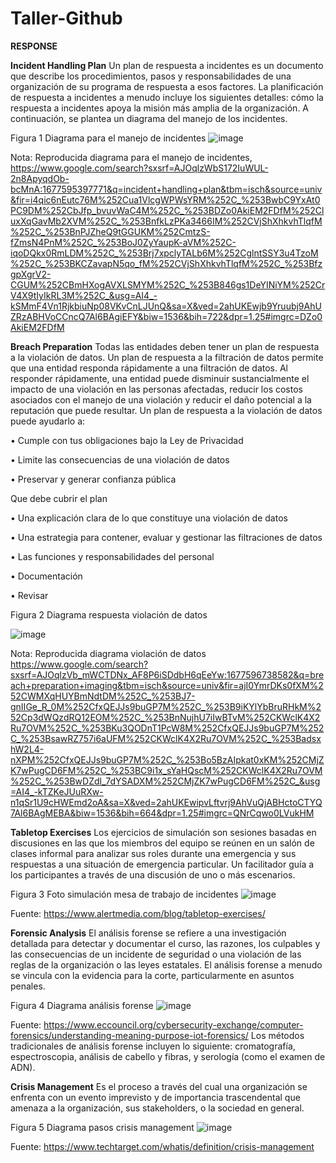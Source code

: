 # Taller-Github
**RESPONSE**

**Incident Handling Plan**
Un plan de respuesta a incidentes es un documento que describe los procedimientos, pasos y responsabilidades de una organización de su programa de respuesta a esos factores. La planificación de respuesta a incidentes a menudo incluye los siguientes detalles: cómo la respuesta a incidentes apoya la misión más amplia de la organización. A continuación, se plantea un diagrama del manejo de los incidentes.

Figura 1
Diagrama para el manejo de incidentes
 ![image](https://user-images.githubusercontent.com/126511159/222240608-8ddb6d0b-a6f3-46be-a1a0-cd74c3c81fc5.png)

Nota: Reproducida diagrama para el manejo de incidentes, https://www.google.com/search?sxsrf=AJOqlzWbS172IuWUL-2n8ApyqdOb-bcMnA:1677595397771&q=incident+handling+plan&tbm=isch&source=univ&fir=i4qic6nEutc76M%252Cua1VlcgWPWsYRM%252C_%253BwbC9YxAt0PC9DM%252CbJfp_bvuvWaC4M%252C_%253BDZo0AkiEM2FDfM%252CluxXqGavMb2XVM%252C_%253BnfkLzPKa3466IM%252CVjShXhkvhTlqfM%252C_%253BnPJZheQ9tGGUKM%252CmtzS-fZmsN4PnM%252C_%253BoJ0ZyYaupK-aVM%252C-iqoDQkx0RmLDM%252C_%253Brj7xpclyTALb6M%252CglntSSY3u4TzoM%252C_%253BKCZavapN5qo_fM%252CVjShXhkvhTlqfM%252C_%253BfzgpXgrV2-CGUM%252CBmHXogAVXLSMYM%252C_%253B846gs1DeYINiYM%252CrV4X9tIyIkRL3M%252C_&usg=AI4_-kSMmF4Vn1RjkbiuNp08VKvCnLJUnQ&sa=X&ved=2ahUKEwjb9Yruubj9AhUZRzABHVoCCncQ7Al6BAgiEFY&biw=1536&bih=722&dpr=1.25#imgrc=DZo0AkiEM2FDfM

**Breach Preparation**
Todas las entidades deben tener un plan de respuesta a la violación de datos. Un plan de respuesta a la filtración de datos permite que una entidad responda rápidamente a una filtración de datos. Al responder rápidamente, una entidad puede disminuir sustancialmente el impacto de una violación en las personas afectadas, reducir los costos asociados con el manejo de una violación y reducir el daño potencial a la reputación que puede resultar.
Un plan de respuesta a la violación de datos puede ayudarlo a:

•	Cumple con tus obligaciones bajo la Ley de Privacidad

•	Limite las consecuencias de una violación de datos

•	Preservar y generar confianza pública

Que debe cubrir el plan

•	Una explicación clara de lo que constituye una violación de datos

•	Una estrategia para contener, evaluar y gestionar las filtraciones de datos

•	Las funciones y responsabilidades del personal

•	Documentación

•	Revisar

Figura 2
Diagrama respuesta violación de datos

 ![image](https://user-images.githubusercontent.com/126511159/222240660-33bfb1ae-067f-4450-a80b-6877b04a98f4.png)

Nota: Reproducida diagrama violación de datos https://www.google.com/search?sxsrf=AJOqlzVb_mWCTDNx_AF8P6iSDdbH6qEeYw:1677596738582&q=breach+preparation+imaging&tbm=isch&source=univ&fir=ajI0YmrDKs0fXM%252CWMXqHUYBmNdtDM%252C_%253BJ7-gnIIGe_R_0M%252CfxQEJJs9buGP7M%252C_%253B9iKYlYbBruRHkM%252Cp3dWQzdRQ12EOM%252C_%253BnNujhU7iIwBTvM%252CKWclK4X2Ru7OVM%252C_%253BKu3QODnT1PcW8M%252CfxQEJJs9buGP7M%252C_%253BsawRZ757i6aUFM%252CKWclK4X2Ru7OVM%252C_%253BadsxhW2L4-nXPM%252CfxQEJJs9buGP7M%252C_%253Bo5BzAIpkat0xKM%252CMjZK7wPugCD6FM%252C_%253BC9i1x_sYaHQscM%252CKWclK4X2Ru7OVM%252C_%253BwDZdl_7dYSADXM%252CMjZK7wPugCD6FM%252C_&usg=AI4_-kTZKeJUuRXw-n1qSr1U9cHWEmd2oA&sa=X&ved=2ahUKEwipvLftvrj9AhVuQjABHctoCTYQ7Al6BAgMEBA&biw=1536&bih=664&dpr=1.25#imgrc=QNrCqwo0LVukHM

**Tabletop Exercises**
Los ejercicios de simulación son sesiones basadas en discusiones en las que los miembros del equipo se reúnen en un salón de clases informal para analizar sus roles durante una emergencia y sus respuestas a una situación de emergencia particular. Un facilitador guía a los participantes a través de una discusión de uno o más escenarios.

Figura 3
Foto simulación mesa de trabajo de incidentes
 ![image](https://user-images.githubusercontent.com/126511159/222240703-b451ae80-de93-4ae1-bc7f-ec4f44225448.png)

Fuente: https://www.alertmedia.com/blog/tabletop-exercises/

**Forensic Analysis**
El análisis forense se refiere a una investigación detallada para detectar y documentar el curso, las razones, los culpables y las consecuencias de un incidente de seguridad o una violación de las reglas de la organización o las leyes estatales. El análisis forense a menudo se vincula con la evidencia para la corte, particularmente en asuntos penales.

Figura 4
Diagrama análisis forense
 ![image](https://user-images.githubusercontent.com/126511159/222240736-dce0cedc-b50a-43ff-bffc-f698c6c77b34.png)

Fuente: https://www.eccouncil.org/cybersecurity-exchange/computer-forensics/understanding-meaning-purpose-iot-forensics/
Los métodos tradicionales de análisis forense incluyen lo siguiente: cromatografía, espectroscopia, análisis de cabello y fibras, y serología (como el examen de ADN).

**Crisis Management**
Es el proceso a través del cual una organización se enfrenta con un evento imprevisto y de importancia trascendental que amenaza a la organización, sus stakeholders, o la sociedad en general.

Figura 5
Diagrama pasos crisis management
 ![image](https://user-images.githubusercontent.com/126511159/222240788-41b65c7c-161b-4742-8461-269d5de39e4b.png)

Fuente: https://www.techtarget.com/whatis/definition/crisis-management
